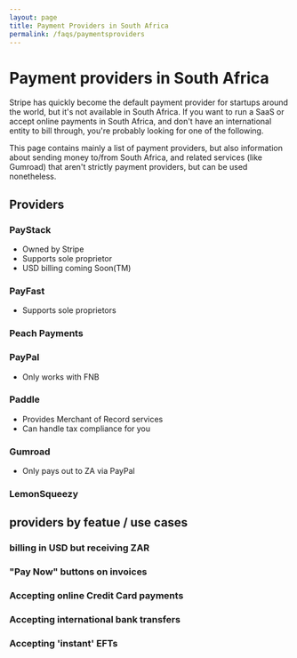 ```yaml
---
layout: page
title: Payment Providers in South Africa
permalink: /faqs/paymentsproviders
---
```


# Payment providers in South Africa

Stripe has quickly become the default payment provider for startups around the world, but it's not available in South Africa. If you want to run a SaaS or accept online payments in South Africa, and don't have an international entity to bill through, you're probably looking for one of the following.

This page contains mainly a list of payment providers, but also information about sending money to/from South Africa, and related services (like Gumroad) that aren't strictly payment providers, but can be used nonetheless.

## Providers

### PayStack

- Owned by Stripe
- Supports sole proprietor
- USD billing coming Soon(TM)

### PayFast

- Supports sole proprietors

### Peach Payments

### PayPal

- Only works with FNB

### Paddle

- Provides Merchant of Record services
- Can handle tax compliance for you

### Gumroad 

- Only pays out to ZA via PayPal

### LemonSqueezy

## providers by featue / use cases

### billing in USD but receiving ZAR

### "Pay Now" buttons on invoices

### Accepting online Credit Card payments

### Accepting international bank transfers

### Accepting 'instant' EFTs 
